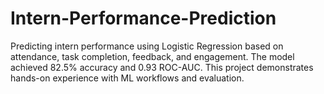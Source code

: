 # Intern-Performance-Prediction
Predicting intern performance using Logistic Regression based on attendance, task completion, feedback, and engagement. The model achieved 82.5% accuracy and 0.93 ROC-AUC. This project demonstrates hands-on experience with ML workflows and evaluation.
